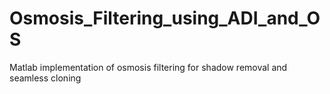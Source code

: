 # Osmosis_Filtering_using_ADI_and_OS
Matlab implementation of osmosis filtering for shadow removal and seamless cloning
